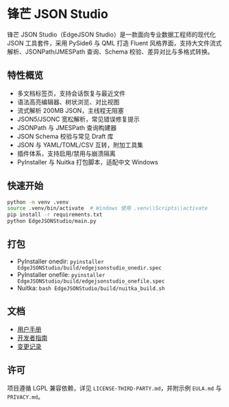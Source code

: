 # 锋芒 JSON Studio

锋芒 JSON Studio（EdgeJSON Studio）是一款面向专业数据工程师的现代化 JSON 工具套件，采用 PySide6 与 QML 打造 Fluent 风格界面，支持大文件流式解析、JSONPath/JMESPath 查询、Schema 校验、差异对比与多格式转换。

## 特性概览

- 多文档标签页，支持会话恢复与最近文件
- 语法高亮编辑器、树状浏览、对比视图
- 流式解析 200MB JSON，主线程无阻塞
- JSON5/JSONC 宽松解析，常见错误修复提示
- JSONPath 与 JMESPath 查询构建器
- JSON Schema 校验与常见 Draft 库
- JSON 与 YAML/TOML/CSV 互转，附加工具集
- 插件体系，支持启用/禁用与崩溃隔离
- PyInstaller 与 Nuitka 打包脚本，适配中文 Windows

## 快速开始

```bash
python -m venv .venv
source .venv/bin/activate  # Windows 使用 .venv\\Scripts\\activate
pip install -r requirements.txt
python EdgeJSONStudio/main.py
```

## 打包

- PyInstaller onedir: `pyinstaller EdgeJSONStudio/build/edgejsonstudio_onedir.spec`
- PyInstaller onefile: `pyinstaller EdgeJSONStudio/build/edgejsonstudio_onefile.spec`
- Nuitka: `bash EdgeJSONStudio/build/nuitka_build.sh`

## 文档

- [用户手册](docs/UserGuide_zh.md)
- [开发者指南](docs/DeveloperGuide_zh.md)
- [变更记录](docs/CHANGELOG.md)

## 许可

项目遵循 LGPL 兼容依赖，详见 `LICENSE-THIRD-PARTY.md`，并附示例 `EULA.md` 与 `PRIVACY.md`。

